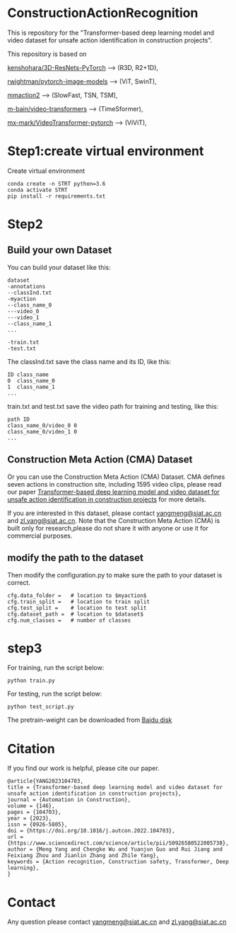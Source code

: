 # ConstructionActionRecognition

This is repository for the "Transformer-based deep learning model and video dataset for unsafe action identification in construction projects".

This repository is based on 

[kenshohara/3D-ResNets-PyTorch](https://github.com/kenshohara/3D-ResNets-PyTorch.git) --> (R3D, R2+1D), 

[rwightman/pytorch-image-models](https://github.com/rwightman/pytorch-image-models.git) --> (ViT, SwinT),

[mmaction2](https://github.com/open-mmlab/mmaction2.git) --> (SlowFast, TSN, TSM),

[m-bain/video-transformers](https://github.com/m-bain/video-transformers) --> (TimeSformer),

[mx-mark/VideoTransformer-pytorch](https://github.com/mx-mark/VideoTransformer-pytorch) --> (ViViT),



# Step1:create virtual environment
Create virtual environment
```
conda create -n STRT python=3.6
conda activate STRT
pip install -r requirements.txt
```

# Step2 

## Build your own Dataset
You can build your dataset like this:
```
dataset
-annotations
--classInd.txt
-myaction
--class_name_0
---video_0
---video_1
--class_name_1
...

-train.txt
-test.txt
```

The classInd.txt save the class name and its ID, like this:
```
ID class_name
0  class_name_0
1  class_name_1
...

```

train.txt and test.txt save the video path for training and testing, like this:
```
path ID
class_name_0/video_0 0
class_name_0/video_1 0
...
```

##  Construction Meta Action (CMA) Dataset
Or you can use the Construction Meta Action (CMA) Dataset. CMA defines seven actions in construction site, including 1595 video clips, 
please read our paper [Transformer-based deep learning model and video dataset for unsafe action identification in construction projects](https://www.sciencedirect.com/science/article/pii/S0926580522005738) for more details.

If you are interested in this dataset, please contact yangmeng@siat.ac.cn and zl.yang@siat.ac.cn.
Note that the Construction Meta Action (CMA) is built only for research,please do not share it with anyone or use it for commercial purposes.

## modify the path to the dataset
Then modify the configuration.py to make sure the path to your dataset is correct.
```
cfg.data_folder =   # location to $myaction$
cfg.train_split =   # location to train split
cfg.test_split =    # location to test split
cfg.dataset_path =  # location to $dataset$
cfg.num_classes =   # number of classes
```

# step3
For training, run the script below:
```
python train.py
```

For testing, run the script below:
```
python test_script.py
```
The pretrain-weight can be downloaded from [Baidu disk](https://pan.baidu.com/s/15qpLsPcBtyY4oc7Mzg_4LQ)

# Citation
If you find our work is helpful, please cite our paper.
```
@article{YANG2023104703,
title = {Transformer-based deep learning model and video dataset for unsafe action identification in construction projects},
journal = {Automation in Construction},
volume = {146},
pages = {104703},
year = {2023},
issn = {0926-5805},
doi = {https://doi.org/10.1016/j.autcon.2022.104703},
url = {https://www.sciencedirect.com/science/article/pii/S0926580522005738},
author = {Meng Yang and Chengke Wu and Yuanjun Guo and Rui Jiang and Feixiang Zhou and Jianlin Zhang and Zhile Yang},
keywords = {Action recognition, Construction safety, Transformer, Deep learning},
}
```

# Contact
Any question please contact yangmeng@siat.ac.cn and zl.yang@siat.ac.cn

